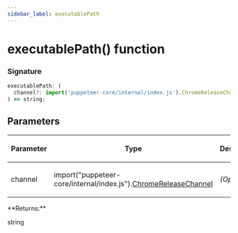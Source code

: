 ```yaml
---
sidebar_label: executablePath
---
```


# executablePath() function

### Signature

```typescript
executablePath: (
  channel?: import('puppeteer-core/internal/index.js').ChromeReleaseChannel,
) => string;
```

## Parameters

<table><thead><tr><th>

Parameter

</th><th>

Type

</th><th>

Description

</th></tr></thead>
<tbody><tr><td>

channel

</td><td>

import("puppeteer-core/internal/index.js").[ChromeReleaseChannel](./puppeteer.chromereleasechannel.md)

</td><td>

_(Optional)_

</td></tr>
</tbody></table>
**Returns:**

string
